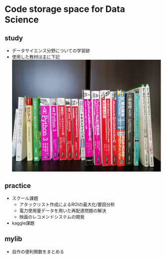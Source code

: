 # Code storage space for Data Science
## study
* データサイエンス分野についての学習跡
* 使用した教材は主に下記
![Bookshelf](./.readme_resource/Bookshelf.jpg "Bookshelf")

## practice
* スクール課題
  * アタックリスト作成によるROIの最大化/要因分析
  * 電力使用量データを用いた再配達問題の解決
  * 映画のレコメンドシステムの開発
* kaggle課題

## mylib
* 自作の便利関数をまとめる

